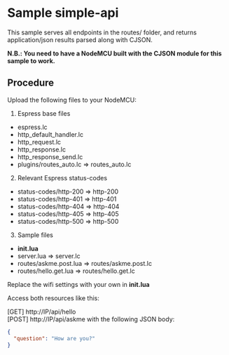 # Sample simple-api

This sample serves all endpoints in the routes/ folder, and returns application/json results parsed along with CJSON.

**N.B.: You need to have a NodeMCU built with the CJSON module for this sample to work.**

## Procedure
Upload the following files to your NodeMCU:

1. Espress base files
 * espress.lc  
 * http_default_handler.lc  
 * http_request.lc  
 * http_response.lc  
 * http_response_send.lc
 * plugins/routes_auto.lc => routes_auto.lc
 
2. Relevant Espress status-codes
 * status-codes/http-200 => http-200
 * status-codes/http-401 => http-401
 * status-codes/http-404 => http-404
 * status-codes/http-405 => http-405
 * status-codes/http-500 => http-500

3. Sample files
 * **init.lua**  
 * server.lua => server.lc  
 * routes/askme.post.lua  => routes/askme.post.lc
 * routes/hello.get.lua  => routes/hello.get.lc
 
Replace the wifi settings with your own in **init.lua**

Access both resources like this:  

[GET] http://IP/api/hello  
[POST] http://IP/api/askme  with the following JSON body: 
```json
{ 
  "question": "How are you?"
}
```